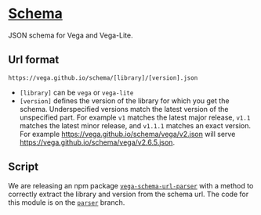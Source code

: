 # [Schema](https://github.com/vega/schema)

JSON schema for Vega and Vega-Lite. 

## Url format

```
https://vega.github.io/schema/[library]/[version].json
```

* `[library]` can be `vega` or `vega-lite`
* `[version]` defines the version of the library for which you get the schema. Underspecified versions match the latest version of the unspecified part. For example `v1` matches the latest major release, `v1.1` matches the latest minor release, and `v1.1.1` matches an exact version. For example https://vega.github.io/schema/vega/v2.json will serve https://vega.github.io/schema/vega/v2.6.5.json.

## Script

We are releasing an npm package [`vega-schema-url-parser`](https://www.npmjs.com/package/vega-schema-url-parser) with a method to correctly extract the library and version from the schema url. The code for this module is on the [`parser`](https://github.com/vega/schema/tree/parser) branch.
